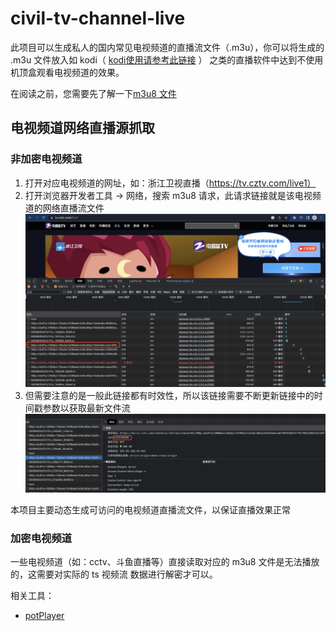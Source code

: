 # civil-tv-channel-live
此项目可以生成私人的国内常见电视频道的直播流文件（.m3u），你可以将生成的 .m3u 文件放入如
kodi（ [kodi使用请参考此链接](https://post.smzdm.com/p/a3gzx4qr/) ） 之类的直播软件中达到不使用机顶盒观看电视频道的效果。

在阅读之前，您需要先了解一下[m3u8 文件](https://www.cnblogs.com/tianma3798/p/16339882.html)

## 电视频道网络直播源抓取
### 非加密电视频道
1. 打开对应电视频道的网址，如：浙江卫视直播（https://tv.cztv.com/live1）
2. 打开浏览器开发者工具 -> 网络，搜索 m3u8 请求，此请求链接就是该电视频道的网络直播流文件
   ![](./images/dev-tool.png)
3. 但需要注意的是一般此链接都有时效性，所以该链接需要不断更新链接中的时间戳参数以获取最新文件流
   ![](./images/link.png)

本项目主要动态生成可访问的电视频道直播流文件，以保证直播效果正常

### 加密电视频道
一些电视频道（如：cctv、斗鱼直播等）直接读取对应的 m3u8 文件是无法播放的，这需要对实际的 ts 视频流
数据进行解密才可以。


相关工具：
- [potPlayer](www.potplayer.tv)